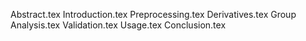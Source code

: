 Abstract.tex
Introduction.tex
Preprocessing.tex
Derivatives.tex
Group Analysis.tex
Validation.tex
Usage.tex
Conclusion.tex